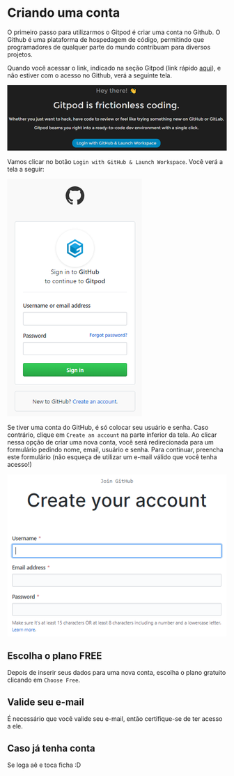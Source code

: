 # Criando uma conta

O primeiro passo para utilizarmos o Gitpod é criar uma conta no Github. O Github é uma plataforma de hospedagem de código, permitindo que programadores de qualquer parte do mundo contribuam para diversos projetos.

Quando você acessar o link, indicado na seção Gitpod \(link rápido [aqui](https://gitpod.io/#https://github.com/dgtaquara/dg-workspace)\), e não estiver com o acesso no Github, verá a seguinte tela.

![Tela inicial do Gitpod](../.gitbook/assets/image%20%282%29.png)

Vamos clicar no botão `Login with GitHub & Launch Workspace`. Você verá a tela a seguir:

![Tela de acesso ao Github](../.gitbook/assets/image%20%283%29.png)

Se tiver uma conta do GitHub, é só colocar seu usuário e senha. Caso contrário, clique em `Create an account` na parte inferior da tela. Ao clicar nessa opção de criar uma nova conta, você será redirecionada para um formulário pedindo nome, email, usuário e senha. Para continuar, preencha este formulário \(não esqueça de utilizar um e-mail válido que você tenha acesso!\)

![](../.gitbook/assets/image.png)

## Escolha o plano FREE

Depois de inserir seus dados para uma nova conta, escolha o plano gratuito clicando em `Choose Free`.

## Valide seu e-mail

É necessário que você valide seu e-mail, então certifique-se de ter acesso a ele.

## Caso já tenha conta

Se loga aê e toca ficha :D

